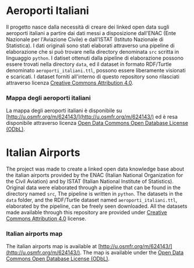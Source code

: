 # Aeroporti Italiani 

Il progetto nasce dalla necessità di creare dei linked open data sugli aeroporti italiani a partire dai dati 
messi a disposizione dall'ENAC (Ente Nazionale per l'Aviazione Civile) e dall'ISTAT (Istituto Nazionale di Statistica).
I dati originali sono stati elaborati attraverso una pipeline di elaborazione che si può trovare 
nella directory denominata `src` scritta in linguaggio `python`.
I datiset ottenuti dalla pipeline di elaborazione possono essere trovati nella directory `data`, ed il dataset in formato
RDF/Turtle denominato `aeroporti_italiani.ttl`, possono essere liberamente visionati e scaricati.
I dataset forniti all'interno di questo repository sono rilasciati attraverso licenza 
[Creative Commons Attribution 4.0](./LICENSE).

### Mappa degli aeroporti italiani
La mappa degli aeroporti italiani è disponibile su [http://u.osmfr.org/m/624143/](http://u.osmfr.org/m/624143/)
ed è resa disponibile attraverso licenza [Open Data Commons Open Database License (ODbL)](https://opendatacommons.org/licenses/odbl/).

# Italian Airports
The project was made to create a linked open data knowledge base about the italian airports provided by the ENAC
(Italian National Organization for the Civil Aviation) and by ISTAT (Italian National Institute of Statistics).
Original data were elaborated through a pipeline that can be found in the directory named `src`,
The pipeline is written in `python`.
The datasets in the `data` folder, and the RDF/Turtle dataset named `aeroporti_italiani.ttl`, elaborated by the pipeline,
can be freely seen downloaded.
All the datasets made available through this repository are provided under [Creative Commons Attribution 4.0](./LICENSE) 
license.

### Italian airports map
The italian airports map is available at [http://u.osmfr.org/m/624143/](http://u.osmfr.org/m/624143/).
The map is available under the [Open Data Commons Open Database License (ODbL)](https://opendatacommons.org/licenses/odbl/).